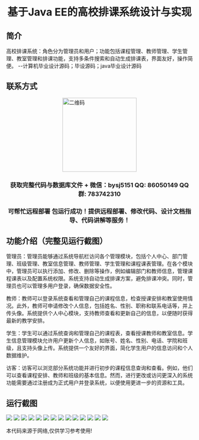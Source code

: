 <p><h1 align="center">基于Java EE的高校排课系统设计与实现</h1></p>

## 简介
高校排课系统：角色分为管理员和用户；功能包括课程管理、教师管理、学生管理、教室管理和排课功能，支持多条件搜索和自动生成排课表，界面友好，操作简便。    --计算机毕业设计源码；毕设源码；java毕业设计源码


## 联系方式
<img src="https://bs-1329754181.cos.ap-shanghai.myqcloud.com/wx.jpg" alt="二维码" style="display: block; margin: 0 auto;" width="200px">
<p><h3 align="center">获取完整代码与数据库文件 + 微信：bysj5151 QQ: 86050149 QQ群: 783742310</h3></p>
<p><h3 align="center">可帮忙远程部署 包运行成功！提供远程部署、修改代码、设计文档指导、代码讲解等服务！</h3></p>

## 功能介绍（完整见运行截图）
管理员：管理员能够通过系统导航栏访问各个管理模块，包括个人中心、部门管理、班级管理、教室信息管理、教师管理、学生管理和课程课表管理。在各个模块中，管理员可以执行添加、修改、删除等操作，例如编辑部门和教师信息，管理课程课表以及配置系统权限。系统支持自动生成排课方案，避免排课冲突。同时，管理员也可以管理多用户登录，确保数据安全性。

教师：教师可以登录系统查看和管理自己的课程信息，检查授课安排和教室使用情况。此外，教师可申请修改个人信息，包括姓名、性别、职称和联系电话等，并上传头像。系统提供个人中心模块，支持教师查看和更新自己的信息，以便随时获得最新的教学安排。

学生：学生可以通过系统查询和管理自己的课程表，查看授课教师和教室信息。学生信息管理模块允许用户更新个人信息，如账号、姓名、性别、电话、学院和班级，且支持头像上传。系统提供一个友好的界面，简化学生用户的信息访问和个人数据维护。

访客：访客可以浏览部分系统功能并进行初步的课程信息查询和查看。例如，他们可以查看课程安排、教师和班级的基本信息。然而，进行更改或访问更深入的系统功能需要通过注册成为正式用户并登录系统，以便使用更进一步的资源和工具。


## 运行截图
![](https://bs-1329754181.cos.ap-shanghai.myqcloud.com/ssm/CollegeTimetableSystem/img/001.jpg)
![](https://bs-1329754181.cos.ap-shanghai.myqcloud.com/ssm/CollegeTimetableSystem/img/002.jpg)
![](https://bs-1329754181.cos.ap-shanghai.myqcloud.com/ssm/CollegeTimetableSystem/img/003.jpg)
![](https://bs-1329754181.cos.ap-shanghai.myqcloud.com/ssm/CollegeTimetableSystem/img/004.jpg)
![](https://bs-1329754181.cos.ap-shanghai.myqcloud.com/ssm/CollegeTimetableSystem/img/005.jpg)
![](https://bs-1329754181.cos.ap-shanghai.myqcloud.com/ssm/CollegeTimetableSystem/img/006.jpg)
![](https://bs-1329754181.cos.ap-shanghai.myqcloud.com/ssm/CollegeTimetableSystem/img/007.jpg)
![](https://bs-1329754181.cos.ap-shanghai.myqcloud.com/ssm/CollegeTimetableSystem/img/008.jpg)
![](https://bs-1329754181.cos.ap-shanghai.myqcloud.com/ssm/CollegeTimetableSystem/img/009.jpg)
![](https://bs-1329754181.cos.ap-shanghai.myqcloud.com/ssm/CollegeTimetableSystem/img/010.jpg)
![](https://bs-1329754181.cos.ap-shanghai.myqcloud.com/ssm/CollegeTimetableSystem/img/011.jpg)
![](https://bs-1329754181.cos.ap-shanghai.myqcloud.com/ssm/CollegeTimetableSystem/img/012.jpg)
![](https://bs-1329754181.cos.ap-shanghai.myqcloud.com/ssm/CollegeTimetableSystem/img/013.jpg)
![](https://bs-1329754181.cos.ap-shanghai.myqcloud.com/ssm/CollegeTimetableSystem/img/014.jpg)

<p>本代码来源于网络,仅供学习参考使用!</p>

